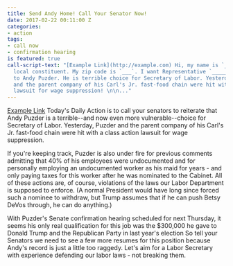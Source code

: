 ```yaml
---
title: Send Andy Home! Call Your Senator Now!
date: 2017-02-22 00:11:00 Z
categories:
- action
tags:
- call now
- confirmation hearing
is featured: true
call-script-text: "[Example Link](http://example.com) Hi, my name is `____`, I'm a
  local constituent. My zip code is `___`. I want Representative `_____` to say NO
  to Andy Puzder. He is terrible choice for Secretary of Labor. Yesterday, Puzder
  and the parent company of his Carl's Jr. fast-food chain were hit with a class action
  lawsuit for wage suppression! \n\n..."
---
```


[Example Link](http://example.com) Today's Daily Action is to call your senators to reiterate that Andy Puzder is a terrible--and now even more vulnerable--choice for Secretary of Labor. Yesterday, Puzder and the parent company of his Carl's Jr. fast-food chain were hit with a class action lawsuit for wage suppression.

If you're keeping track, Puzder is also under fire for previous comments admitting that 40% of his employees were undocumented and for personally employing an undocumented worker as his maid for years - and only paying taxes for this worker after he was nominated to the Cabinet. All of these actions are, of course, violations of the laws our Labor Department is supposed to enforce. (A normal President would have long since forced such a nominee to withdraw, but Trump assumes that if he can push Betsy DeVos through, he can do anything.)

With Puzder's Senate confirmation hearing scheduled for next Thursday, it seems his only real qualification for this job was the $300,000 he gave to Donald Trump and the Republican Party in last year's election So tell your Senators we need to see a few more resumes for this position because Andy's record is just a little too raggedy. Let's aim for a Labor Secretary with experience defending our labor laws - not breaking them.
